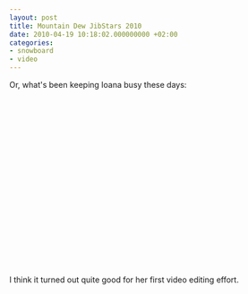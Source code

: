 ```yaml
---
layout: post
title: Mountain Dew JibStars 2010
date: 2010-04-19 10:18:02.000000000 +02:00
categories:
- snowboard
- video
---
```

Or, what's been keeping Ioana busy these days:

<object width="500" height="303"><param name="movie" value="http://www.youtube.com/v/H271g_JSp3Q&hl=en_US&fs=1&rel=0&hd=1"></param><param name="allowFullScreen" value="true"></param><param name="allowscriptaccess" value="always"></param><embed src="http://www.youtube.com/v/H271g_JSp3Q&hl=en_US&fs=1&rel=0&hd=1" type="application/x-shockwave-flash" allowscriptaccess="always" allowfullscreen="true" width="500" height="303"></embed></object>

I think it turned out quite good for her first video editing effort.
